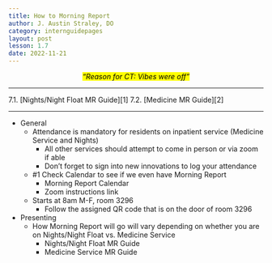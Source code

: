 ```yaml
---
title: How to Morning Report
author: J. Austin Straley, DO
category: internguidepages
layout: post
lesson: 1.7
date: 2022-11-21
---
```


<html>
    <meta charset="UTF-8">
    <meta name="viewport" content="width=device-width, initial-scale=1">
    <link href="{{site.baseurl}}/assets/grid/bootstrap-grid.min.css" rel="stylesheet">
    <link href="{{site.baseurl}}/assets/grid/grid.css" rel="stylesheet">
    <link rel="stylesheet" href="{{site.baseurl}}/assets/gitbook/gitbook-plugin-fontsettings/website.css">
    <link rel="stylesheet" href="{{site.baseurl}}/assets/gitbook/gitbook-plugin-search-pro/search.css">
    <link rel="stylesheet" href="{{site.baseurl}}/assets/gitbook/gitbook-plugin-back-to-top-button/plugin.css">
    <link rel="stylesheet" href="{{site.baseurl}}/assets/gitbook/style.css">
    <link rel="stylesheet" href="{{site.baseurl}}/assets/gitbook/rouge/{{ site.syntax_highlighter_style | default: 'colorful' }}.css">
    <meta name="HandheldFriendly" content="true"/>
    <meta name="viewport" content="width=device-width, initial-scale=1, user-scalable=no">
    <meta name="apple-mobile-web-app-capable" content="yes">
    <meta name="apple-mobile-web-app-status-bar-style" content="black">
    <link rel="apple-touch-icon-precomposed" sizes="152x152" href="{{site.baseurl}}/assets/gitbook/images/apple-touch-icon-precomposed-152.png">
    <link rel="shortcut icon" href="{{site.baseurl}}/{{site.favicon_path}}" type="image/x-icon">
</html>

*<center><mark>“Reason for CT: Vibes were off”</mark></center>*

<hr>
7.1. [Nights/Night Float MR Guide][1]
7.2. [Medicine MR Guide][2]
<hr>

- General
	- Attendance is mandatory for residents on inpatient service (Medicine Service and Nights)
		- All other services should attempt to come in person or via zoom if able
		- Don’t forget to sign into new innovations to log your attendance
	- #1 Check Calendar to see if we even have Morning Report
		- Morning Report Calendar
		- Zoom instructions link
	- Starts at 8am M-F, room 3296
        - Follow the assigned QR code that is on the door of room 3296
- Presenting
	- How Morning Report will go will vary depending on whether you are on Nights/Night Float vs. Medicine Service
		- Nights/Night Float MR Guide
        - Medicine Service MR Guide

[1]: /feed/internguidepages/1.7.1-nights-mr-guide/
[2]: /feed/internguidepages/1.7.2-medicine-mr-guide